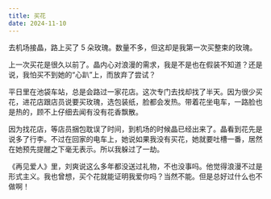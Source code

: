 ```yaml
---
title: 买花
date: 2024-11-10
---
```

去机场接晶，路上买了 5 朵玫瑰。数量不多，但这却是我第一次买整束的玫瑰。

上一次买花是很久以前了。晶内心对浪漫的需求，我是不是也在假装不知道？还是说，我怕买不到她的“心趴”上，而放弃了尝试？

平日里在池袋车站，总是会路过一家花店。这次专门去找却找了半天。因为很少买花，进花店跟店员说要买玫瑰，选包装纸，脸都会发热。带着花坐电车，一路脸也是热的，顾不上仔细去闻有没有花香飘散。

因为找花店，等店员捆包耽误了时间，到机场的时候晶已经出来了。晶看到花先是说多了行李。不过在回家的电车上，她说如果我没有买花，她就要吐槽一番，居然在她预先提醒之下毫无表示。所以我躲过了一劫。

《再见爱人》里，刘爽说这么多年都没送过礼物，不也没事吗。他觉得浪漫不过是形式主义。我也曾想，买个花就能证明我爱你吗？当然不能。但是总好过什么也不做啊！